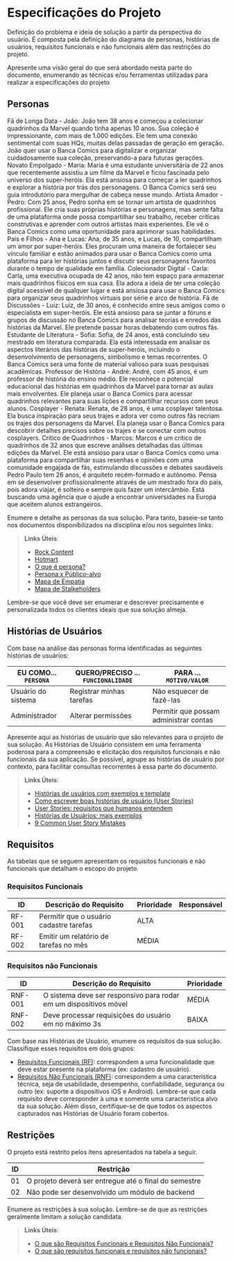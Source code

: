 # Especificações do Projeto

Definição do problema e ideia de solução a partir da perspectiva do usuário. É composta pela definição do  diagrama de personas, histórias de usuários, requisitos funcionais e não funcionais além das restrições do projeto.

Apresente uma visão geral do que será abordado nesta parte do documento, enumerando as técnicas e/ou ferramentas utilizadas para realizar a especificações do projeto

## Personas
Fã de Longa Data - João: João tem 38 anos e começou a colecionar quadrinhos da Marvel quando tinha apenas 10 anos. Sua coleção é impressionante, com mais de 1.000 edições. Ele tem uma conexão sentimental com suas HQs, muitas delas passadas de geração em geração. João quer usar o Banca Comics para digitalizar e organizar cuidadosamente sua coleção, preservando-a para futuras gerações.
Novato Empolgado - Maria: Maria é uma estudante universitária de 22 anos que recentemente assistiu a um filme da Marvel e ficou fascinada pelo universo dos super-heróis. Ela está ansiosa para começar a ler quadrinhos e explorar a história por trás dos personagens. O Banca Comics será seu guia introdutório para mergulhar de cabeça nesse mundo.
Artista Amador - Pedro: Com 25 anos, Pedro sonha em se tornar um artista de quadrinhos profissional. Ele cria suas próprias histórias e personagens, mas sente falta de uma plataforma onde possa compartilhar seu trabalho, receber críticas construtivas e aprender com outros artistas mais experientes. Ele vê o Banca Comics como uma oportunidade para aprimorar suas habilidades.
Pais e Filhos - Ana e Lucas: Ana, de 35 anos, e Lucas, de 10, compartilham um amor por super-heróis. Eles procuram uma maneira de fortalecer seu vínculo familiar e estão animados para usar o Banca Comics como uma plataforma para ler histórias juntos e discutir seus personagens favoritos durante o tempo de qualidade em família.
Colecionador Digital - Carla: Carla, uma executiva ocupada de 42 anos, não tem espaço para armazenar mais quadrinhos físicos em sua casa. Ela adora a ideia de ter uma coleção digital acessível de qualquer lugar e está ansiosa para usar o Banca Comics para organizar seus quadrinhos virtuais por série e arco de história.
Fã de Discussões - Luiz: Luiz, de 30 anos, é conhecido entre seus amigos como o especialista em super-heróis. Ele está ansioso para se juntar a fóruns e grupos de discussão no Banca Comics para analisar teorias e enredos das histórias da Marvel. Ele pretende passar horas debatendo com outros fãs.
Estudante de Literatura - Sofia: Sofia, de 24 anos, está concluindo seu mestrado em literatura comparada. Ela está interessada em analisar os aspectos literários das histórias de super-heróis, incluindo o desenvolvimento de personagens, simbolismo e temas recorrentes. O Banca Comics será uma fonte de material valioso para suas pesquisas acadêmicas.
Professor de História - André: André, com 45 anos, é um professor de história do ensino médio. Ele reconhece o potencial educacional das histórias em quadrinhos da Marvel para tornar as aulas mais envolventes. Ele planeja usar o Banca Comics para acessar quadrinhos relevantes para suas lições e compartilhar recursos com seus alunos.
Cosplayer - Renata: Renata, de 28 anos, é uma cosplayer talentosa. Ela busca inspiração para seus trajes e adora ver como outros fãs recriam os trajes dos personagens da Marvel. Ela planeja usar o Banca Comics para descobrir detalhes precisos sobre os trajes e se conectar com outros cosplayers.
Crítico de Quadrinhos - Marcos: Marcos é um crítico de quadrinhos de 32 anos que escreve análises detalhadas das últimas edições da Marvel. Ele está ansioso para usar o Banca Comics como uma plataforma para compartilhar suas resenhas e opiniões com uma comunidade engajada de fãs, estimulando discussões e debates saudáveis
Pedro Paulo tem 26 anos, é arquiteto recém-formado e autônomo. Pensa em se desenvolver profissionalmente através de um mestrado fora do país, pois adora viajar, é solteiro e sempre quis fazer um intercâmbio. Está buscando uma agência que o ajude a encontrar universidades na Europa que aceitem alunos estrangeiros.

Enumere e detalhe as personas da sua solução. Para tanto, baseie-se tanto nos documentos disponibilizados na disciplina e/ou nos seguintes links:

> **Links Úteis**:
> - [Rock Content](https://rockcontent.com/blog/personas/)
> - [Hotmart](https://blog.hotmart.com/pt-br/como-criar-persona-negocio/)
> - [O que é persona?](https://resultadosdigitais.com.br/blog/persona-o-que-e/)
> - [Persona x Público-alvo](https://flammo.com.br/blog/persona-e-publico-alvo-qual-a-diferenca/)
> - [Mapa de Empatia](https://resultadosdigitais.com.br/blog/mapa-da-empatia/)
> - [Mapa de Stalkeholders](https://www.racecomunicacao.com.br/blog/como-fazer-o-mapeamento-de-stakeholders/)
>
Lembre-se que você deve ser enumerar e descrever precisamente e personalizada todos os clientes ideais que sua solução almeja.

## Histórias de Usuários

Com base na análise das personas forma identificadas as seguintes histórias de usuários:

|EU COMO... `PERSONA`| QUERO/PRECISO ... `FUNCIONALIDADE` |PARA ... `MOTIVO/VALOR`                 |
|--------------------|------------------------------------|----------------------------------------|
|Usuário do sistema  | Registrar minhas tarefas           | Não esquecer de fazê-las               |
|Administrador       | Alterar permissões                 | Permitir que possam administrar contas |

Apresente aqui as histórias de usuário que são relevantes para o projeto de sua solução. As Histórias de Usuário consistem em uma ferramenta poderosa para a compreensão e elicitação dos requisitos funcionais e não funcionais da sua aplicação. Se possível, agrupe as histórias de usuário por contexto, para facilitar consultas recorrentes à essa parte do documento.

> **Links Úteis**:
> - [Histórias de usuários com exemplos e template](https://www.atlassian.com/br/agile/project-management/user-stories)
> - [Como escrever boas histórias de usuário (User Stories)](https://medium.com/vertice/como-escrever-boas-users-stories-hist%C3%B3rias-de-usu%C3%A1rios-b29c75043fac)
> - [User Stories: requisitos que humanos entendem](https://www.luiztools.com.br/post/user-stories-descricao-de-requisitos-que-humanos-entendem/)
> - [Histórias de Usuários: mais exemplos](https://www.reqview.com/doc/user-stories-example.html)
> - [9 Common User Story Mistakes](https://airfocus.com/blog/user-story-mistakes/)

## Requisitos

As tabelas que se seguem apresentam os requisitos funcionais e não funcionais que detalham o escopo do projeto.

### Requisitos Funcionais

|ID    | Descrição do Requisito  | Prioridade | Responsável |
|------|-----------------------------------------|----| ----|
|RF-001| Permitir que o usuário cadastre tarefas | ALTA |  |
|RF-002| Emitir um relatório de tarefas no mês   | MÉDIA | |


### Requisitos não Funcionais

|ID     | Descrição do Requisito  |Prioridade |
|-------|-------------------------|----|
|RNF-001| O sistema deve ser responsivo para rodar em um dispositivos móvel | MÉDIA | 
|RNF-002| Deve processar requisições do usuário em no máximo 3s |  BAIXA | 

Com base nas Histórias de Usuário, enumere os requisitos da sua solução. Classifique esses requisitos em dois grupos:

- [Requisitos Funcionais
 (RF)](https://pt.wikipedia.org/wiki/Requisito_funcional):
 correspondem a uma funcionalidade que deve estar presente na
  plataforma (ex: cadastro de usuário).
- [Requisitos Não Funcionais
  (RNF)](https://pt.wikipedia.org/wiki/Requisito_n%C3%A3o_funcional):
  correspondem a uma característica técnica, seja de usabilidade,
  desempenho, confiabilidade, segurança ou outro (ex: suporte a
  dispositivos iOS e Android).
Lembre-se que cada requisito deve corresponder à uma e somente uma
característica alvo da sua solução. Além disso, certifique-se de que
todos os aspectos capturados nas Histórias de Usuário foram cobertos.

## Restrições

O projeto está restrito pelos itens apresentados na tabela a seguir.

|ID| Restrição                                             |
|--|-------------------------------------------------------|
|01| O projeto deverá ser entregue até o final do semestre |
|02| Não pode ser desenvolvido um módulo de backend        |


Enumere as restrições à sua solução. Lembre-se de que as restrições geralmente limitam a solução candidata.

> **Links Úteis**:
> - [O que são Requisitos Funcionais e Requisitos Não Funcionais?](https://codificar.com.br/requisitos-funcionais-nao-funcionais/)
> - [O que são requisitos funcionais e requisitos não funcionais?](https://analisederequisitos.com.br/requisitos-funcionais-e-requisitos-nao-funcionais-o-que-sao/)
